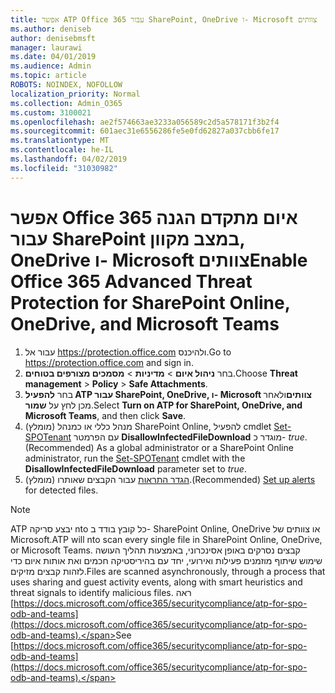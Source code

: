 ```yaml
---
title: אפשר ATP Office 365 עבור SharePoint, OneDrive ו- Microsoft צוותים
ms.author: deniseb
author: denisebmsft
manager: laurawi
ms.date: 04/01/2019
ms.audience: Admin
ms.topic: article
ROBOTS: NOINDEX, NOFOLLOW
localization_priority: Normal
ms.collection: Admin_O365
ms.custom: 3100021
ms.openlocfilehash: ae2f574663ae3233a056589c2d5a578171f3b2f4
ms.sourcegitcommit: 601aec31e6556286fe5e0fd62827a037cbb6fe17
ms.translationtype: MT
ms.contentlocale: he-IL
ms.lasthandoff: 04/02/2019
ms.locfileid: "31030982"
---
```

# <a name="enable-office-365-advanced-threat-protection-for-sharepoint-online-onedrive-and-microsoft-teams"></a><span data-ttu-id="9ff26-102">אפשר Office 365 איום מתקדם הגנה עבור SharePoint במצב מקוון, OneDrive ו- Microsoft צוותים</span><span class="sxs-lookup"><span data-stu-id="9ff26-102">Enable Office 365 Advanced Threat Protection for SharePoint Online, OneDrive, and Microsoft Teams</span></span>

1. <span data-ttu-id="9ff26-103">עבור אל https://protection.office.com ולהיכנס.</span><span class="sxs-lookup"><span data-stu-id="9ff26-103">Go to https://protection.office.com and sign in.</span></span>
2. <span data-ttu-id="9ff26-104">בחר **ניהול איום** > **מדיניות** > **מסמכים מצורפים בטוחים**.</span><span class="sxs-lookup"><span data-stu-id="9ff26-104">Choose **Threat management** > **Policy** > **Safe Attachments**.</span></span>
3. <span data-ttu-id="9ff26-105">בחר **להפעיל ATP עבור SharePoint, OneDrive, ו- Microsoft צוותים**ולאחר מכן לחץ על **שמור**.</span><span class="sxs-lookup"><span data-stu-id="9ff26-105">Select **Turn on ATP for SharePoint, OneDrive, and Microsoft Teams**, and then click **Save**.</span></span>
4. <span data-ttu-id="9ff26-106">(מומלץ) מנהל כללי או כמנהל SharePoint Online, להפעיל cmdlet [Set-SPOTenant](https://docs.microsoft.com/powershell/module/sharepoint-online/Set-SPOTenant?view=sharepoint-ps) עם הפרמטר **DisallowInfectedFileDownload** מוגדר כ- *true*.</span><span class="sxs-lookup"><span data-stu-id="9ff26-106">(Recommended) As a global administrator or a SharePoint Online administrator, run the [Set-SPOTenant](https://docs.microsoft.com/powershell/module/sharepoint-online/Set-SPOTenant?view=sharepoint-ps) cmdlet with the **DisallowInfectedFileDownload** parameter set to *true*.</span></span>
5. <span data-ttu-id="9ff26-107">(מומלץ) [הגדר התראות](https://docs.microsoft.com/office365/securitycompliance/turn-on-atp-for-spo-odb-and-teams#set-up-alerts-for-detected-files) עבור הקבצים שאותרו.</span><span class="sxs-lookup"><span data-stu-id="9ff26-107">(Recommended) [Set up alerts](https://docs.microsoft.com/office365/securitycompliance/turn-on-atp-for-spo-odb-and-teams#set-up-alerts-for-detected-files) for detected files.</span></span>

> [!NOTE]
> <span data-ttu-id="9ff26-108">ATP יבצע סריקה nto כל קובץ בודד ב- SharePoint Online, OneDrive או צוותים של Microsoft.</span><span class="sxs-lookup"><span data-stu-id="9ff26-108">ATP will nto scan every single file in SharePoint Online, OneDrive, or Microsoft Teams.</span></span> <span data-ttu-id="9ff26-109">קבצים נסרקים באופן אסינכרוני, באמצעות תהליך העושה שימוש שיתוף מוזמנים פעילות ואירועי, יחד עם בהיריסטיקה חכמים ואת אותות איום כדי לזהות קבצים מזיקים.</span><span class="sxs-lookup"><span data-stu-id="9ff26-109">Files are scanned asynchronously, through a process that uses sharing and guest activity events, along with smart heuristics and threat signals to identify malicious files.</span></span> <span data-ttu-id="9ff26-110">ראה [https://docs.microsoft.com/office365/securitycompliance/atp-for-spo-odb-and-teams](https://docs.microsoft.com/office365/securitycompliance/atp-for-spo-odb-and-teams).</span><span class="sxs-lookup"><span data-stu-id="9ff26-110">See [https://docs.microsoft.com/office365/securitycompliance/atp-for-spo-odb-and-teams](https://docs.microsoft.com/office365/securitycompliance/atp-for-spo-odb-and-teams).</span></span>